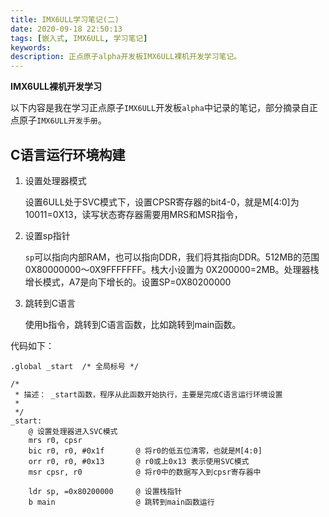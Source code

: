```yaml
---
title: IMX6ULL学习笔记(二)
date: 2020-09-18 22:50:13
tags: [嵌入式, IMX6ULL, 学习笔记]
keywords:
description: 正点原子alpha开发板IMX6ULL裸机开发学习笔记。
---
```


**IMX6ULL裸机开发学习**

以下内容是我在学习正点原子`IMX6ULL`开发板`alpha`中记录的笔记，部分摘录自正点原子`IMX6ULL开发手册`。

## C语言运行环境构建

1. 设置处理器模式

   设置6ULL处于SVC模式下，设置CPSR寄存器的bit4-0，就是M[4:0]为10011=0X13，读写状态寄存器需要用MRS和MSR指令，

   

   <!--more-->

   

2. 设置sp指针  

   `sp`可以指向内部RAM，也可以指向DDR，我们将其指向DDR。512MB的范围 0X80000000～0X9FFFFFFF。栈大小设置为 0X200000=2MB。处理器栈增长模式，A7是向下增长的。设置SP=0X80200000   

3. 跳转到C语言  

   使用b指令，跳转到C语言函数，比如跳转到main函数。

代码如下：

```
.global _start	/* 全局标号 */

/*
 * 描述： _start函数，程序从此函数开始执行，主要是完成C语言运行环境设置
 *
 */
_start:
	@ 设置处理器进入SVC模式
	mrs r0, cpsr
	bic r0, r0, #0x1f		@ 将r0的低五位清零，也就是M[4:0]
	orr r0, r0, #0x13		@ r0或上0x13 表示使用SVC模式
	msr cpsr, r0			@ 将r0中的数据写入到cpsr寄存器中

	ldr sp, =0x80200000		@ 设置栈指针
	b main					@ 跳转到main函数运行
```